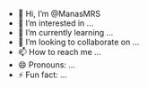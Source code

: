 - 👋 Hi, I’m @ManasMRS
- 👀 I’m interested in ...
- 🌱 I’m currently learning ...
- 💞️ I’m looking to collaborate on ...
- 📫 How to reach me ...
- 😄 Pronouns: ...
- ⚡ Fun fact: ...

<!---
ManasMRS/ManasMRS is a ✨ special ✨ repository because its `README.md` (this file) appears on your GitHub profile.
You can click the Preview link to take a look at your changes.
--->
